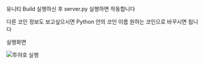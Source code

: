 유니티 Build 실행하신 후 server.py 실행하면 작동합니다

다른 코인 정보도 보고싶으시면
Python 안의 코인 이름 원하는 코인으로 바꾸시면 됩니다


실행화면

![투야호 실행](https://user-images.githubusercontent.com/76780257/143971676-7fb38f4d-3b1f-42e3-9b91-5baba907c5ee.JPG)
